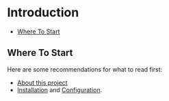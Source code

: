 # Introduction

- [Where To Start](#where-to-start)

<a name="where-to-start"></a>
## Where To Start

Here are some recommendations for what to read first:

- [About this project](about.md)
- [Installation](installation.md) and [Configuration](configuration.md).
